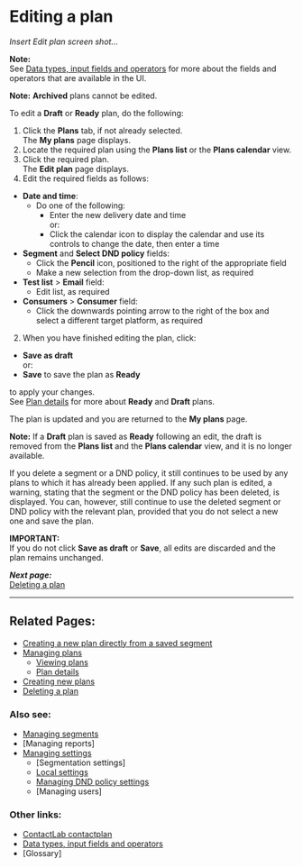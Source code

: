 # Editing a plan

*Insert Edit plan screen shot...*  

**Note:**  
See [Data types, input fields and operators](InputBoxOperators) for more about the fields and operators that are available in the UI.  

**Note:**
**Archived** plans cannot be edited.  

To edit a **Draft** or **Ready** plan, do the following:

1. Click the **Plans** tab, if not already selected.  
  The **My plans** page displays.  
2. Locate the required plan using the **Plans list** or the **Plans calendar** view.  
3. Click the required plan.  
  The **Edit plan** page displays.  
1. Edit the required fields as follows:  
  - **Date and time**:  
    - Do one of the following:  
      - Enter the new delivery date and time  
        or:  
      - Click the calendar icon to display the calendar and use its controls to change the date, then enter a time  
  - **Segment** and **Select DND policy** fields:  
    - Click the **Pencil** icon, positioned to the right of the appropriate field  
    - Make a new selection from the drop-down list, as required  
  - **Test list** > **Email** field:  
    - Edit list, as required  
  - **Consumers** > **Consumer** field:  
    - Click the downwards pointing arrow to the right of the box and select a different target platform, as required  
2. When you have finished editing the plan, click:  
  
  - **Save as draft**  
   or:  
  - **Save** to save the plan as **Ready**  
  
  to apply your changes.  
  See [Plan details](PlanDetails) for more about **Ready** and **Draft** plans.  

The plan is updated and you are returned to the **My plans** page.  

**Note:**
If a **Draft** plan is saved as **Ready** following an edit, the draft is removed from the **Plans list** and the **Plans calendar** view, and it is no longer available.  

If you delete a segment or a DND policy, it still continues to be used by any plans to which it has already been applied. If any such plan is edited, a warning, stating that the segment or the DND policy has been deleted, is displayed. You can, however, still continue to use the deleted segment or DND policy with the relevant plan, provided that you do not select a new one and save the plan.  

**IMPORTANT:**  
If you do not click **Save as draft** or **Save**, all edits are discarded and the plan remains unchanged.  

***Next page:***  
[Deleting a plan](DeletingPlans)  

----------

## Related Pages:  

- [Creating a new plan directly from a saved segment](CreatingPlanFromSegment)  
- [Managing plans](ManagingPlans)  
  - [Viewing plans](ViewingPlans)  
  - [Plan details](PlanDetails)  
- [Creating new plans](CreatingNewPlans)  
- [Deleting a plan](DeletingPlans)  

### Also see:  

- [Managing segments](ManagingSegments)  
- [Managing reports]  
- [Managing settings](ManagingSettings)  
  - [Segmentation settings]  
  - [Local settings](LocalSettings)  
  - [Managing DND policy settings](ManagingDND)  
  - [Managing users]  

### Other links:  

- [ContactLab contactplan](Home)  
- [Data types, input fields and operators](InputBoxOperators)  
- [Glossary]  
